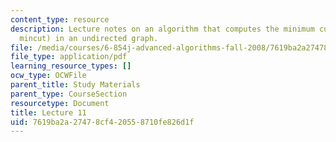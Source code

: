 ```yaml
---
content_type: resource
description: Lecture notes on an algorithm that computes the minimum cut (or simply
  mincut) in an undirected graph.
file: /media/courses/6-854j-advanced-algorithms-fall-2008/7619ba2a27478cf420558710fe826d1f_mincut.pdf
file_type: application/pdf
learning_resource_types: []
ocw_type: OCWFile
parent_title: Study Materials
parent_type: CourseSection
resourcetype: Document
title: Lecture 11
uid: 7619ba2a-2747-8cf4-2055-8710fe826d1f
---
```

